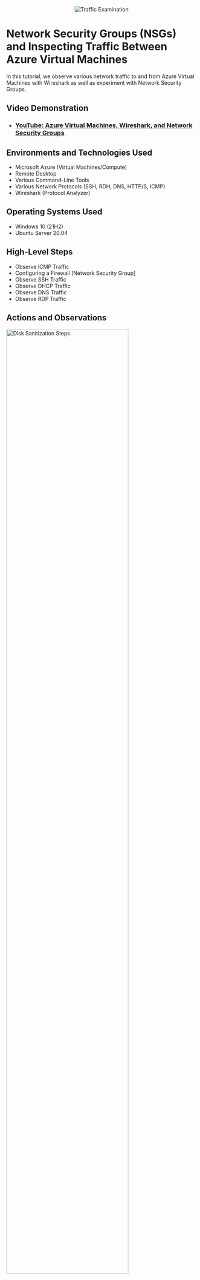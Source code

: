 <p align="center">
<img src="https://i.imgur.com/Ua7udoS.png" alt="Traffic Examination"/>
</p>

<h1>Network Security Groups (NSGs) and Inspecting Traffic Between Azure Virtual Machines</h1>
In this tutorial, we observe various network traffic to and from Azure Virtual Machines with Wireshark as well as experiment with Network Security Groups. <br />


<h2>Video Demonstration</h2>

- ### [YouTube: Azure Virtual Machines, Wireshark, and Network Security Groups](https://www.youtube.com/results?search_query=Azure+Virtual+Machines%2C+Wireshark%2C+and+Network+Security+Groups)

<h2>Environments and Technologies Used</h2>

- Microsoft Azure (Virtual Machines/Compute)
- Remote Desktop
- Various Command-Line Tools
- Various Network Protocols (SSH, RDH, DNS, HTTP/S, ICMP)
- Wireshark (Protocol Analyzer)

<h2>Operating Systems Used </h2>

- Windows 10 (21H2)
- Ubuntu Server 20.04

<h2>High-Level Steps</h2>

- Observe ICMP Traffic
- Configuring a Firewall [Network Security Group]
- Observe SSH Traffic
- Observe DHCP Traffic
- Observe DNS Traffic
- Observe RDP Traffic

<h2>Actions and Observations</h2>

<p>
<img src="https://i.imgur.com/DJmEXEB.png" height="80%" width="80%" alt="Disk Sanitization Steps"/>
</p>
<p>
(Observe ICMP Traffic)
If using Mac, install Microsoft Remote Desktop
Use Remote Desktop to connect to your Windows 10 Virtual Machine
Within your Windows 10 Virtual Machine, Install Wireshark
Open Wireshark and start packet capture
Within Wireshark, filter for ICMP traffic only
Retrieve the private IP address of the Ubuntu VM (linux-vm) and attempt to ping it from within the Windows 10 VM
Observe ping requests and replies within WireShark
From The Windows 10 VM, open command line or PowerShell and attempt to ping a public website (such as www.google.com) and observe the traffic in WireShark
</p>
<br />

<p>
<img src="https://i.imgur.com/DJmEXEB.png" height="80%" width="80%" alt="Disk Sanitization Steps"/>
</p>
<p>
(Configuring a Firewall [Network Security Group])
Initiate a perpetual/non-stop ping from your Windows 10 VM to your Ubuntu VM
Open the Network Security Group your Ubuntu VM is using and disable incoming (inbound) ICMP traffic
Back in the Windows 10 VM, observe the ICMP traffic in WireShark and the command line Ping activity
Re-enable ICMP traffic for the Network Security Group your Ubuntu VM is
Back in the Windows 10 VM, observe the ICMP traffic in WireShark and the command line Ping activity (should start working)
Stop the ping activity
</p>
<br />

<p>
<img src="https://i.imgur.com/DJmEXEB.png" height="80%" width="80%" alt="Disk Sanitization Steps"/>
</p>
<p>
(Observe SSH Traffic)
Log back into the windows-vm
Back in Wireshark, start a packet capture up
Filter for SSH traffic only
From your Windows 10 VM, “SSH into” your Ubuntu Virtual Machine (via its private IP address)
Open PowerShell, and type: ssh labuser@<private IP address>
Type commands (username, pwd, etc) into the linux SSH connection and observe SSH traffic spam in WireShark
Exit the SSH connection by typing ‘exit’ and pressing [Enter]
</p>
<br />

<p>
<img src="https://i.imgur.com/DJmEXEB.png" height="80%" width="80%" alt="Disk Sanitization Steps"/>
</p>
<p>
(Observe DHCP Traffic)
Back in Wireshark, filter for DHCP traffic only
From your Windows 10 VM, attempt to issue your VM a new IP address from the command line
Open PowerShell as admin and run: ipconfig /renew
Observe the DHCP traffic appearing in WireShark
</p>
<br />

<p>
<img src="https://i.imgur.com/DJmEXEB.png" height="80%" width="80%" alt="Disk Sanitization Steps"/>
</p>
<p>
Observe DNS Traffic)
Back in Wireshark, filter for DNS traffic only
From your Windows 10 VM within a command line, use nslookup to see what google.com and disney.com’s IP addresses are
Observe the DNS traffic being show in WireShark
</p>
<br />

<p>
<img src="https://i.imgur.com/DJmEXEB.png" height="80%" width="80%" alt="Disk Sanitization Steps"/>
</p>
<p>
(Observe RDP Traffic)
Back in Wireshark, filter for RDP traffic only (tcp.port == 3389)
Observe the immediate non-stop spam of traffic? Why do you think it’s non-stop spamming vs only showing traffic when you do an activity?
Answer: because the RDP (protocol) is constantly showing you a live stream from one computer to another, therefor traffic is always being transmitted

</p>
<br />
